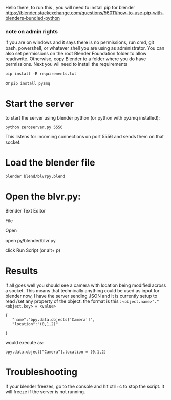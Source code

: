 Hello there, 
to run this , you will need to install pip for blender
https://blender.stackexchange.com/questions/56011/how-to-use-pip-with-blenders-bundled-python
### note on admin rights
if you are on windows and it says there is no permissions, run cmd, git bash, powershell, or whatever shell you are using as administrator. You can also set permissions on the root Blender Foundation folder to allow read/write.  Otherwise, copy Blender to a folder where you do have permissions.
Next you wil need to install the requirements 
```
pip install -R requirements.txt
```

or  ```pip install pyzmq  ``` 

# Start the server
to start the server using blender python (or python with pyzmq installed):

``` python zeroserver.py 5556 ```

This listens for incoming connections on port 5556 and sends them on that socket. 

# Load the blender file 

``` blender blend/blvrpy.blend ```

# Open the blvr.py:
Blender Text Editor 

File

Open 

open py/blender/blvr.py

click Run Script (or alt+ p)

# Results
if all goes well you should see a camera with location being modified across a socket.
This means that technically anything could be used as input for blender now, 
I have the server sending JSON and it is currently setup to read /set  any property of the object. 
the format is this : 
```<object.name>"."<object.key> = <value>```
```
{
   "name":"bpy.data.objects['Camera']",
   "location":"(0,1,2)" 

}
```
would execute as:

```
bpy.data.object["Camera"].location = (0,1,2)
```


# Troubleshooting 
If your blender freezes, go to the console and hit ctrl+c to stop the script. 
It will freeze if the server is not running. 
